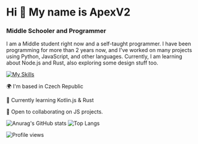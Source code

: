 

# Hi 👋 My name is ApexV2
### Middle Schooler and Programmer
I am a Middle student right now and a self-taught programmer. I have been programming for more than 2 years now, and I've worked on many projects using Python, JavaScript, and other languages. Currently, I am learning about Node.js and Rust, also exploring some design stuff too.

[![My Skills](https://skillicons.dev/icons?i=nodejs,js,html,svelte,css,python,rust)](https://skillicons.dev)

🌍 I'm based in Czech Republic

🚀 Currently learning Kotlin.js & Rust

🤝 Open to collaborating on JS projects.

![Anurag's GitHub stats](https://github-readme-stats.vercel.app/api?username=ApexV2&show_icons=true&theme=dark) 
![Top Langs](https://github-readme-stats.vercel.app/api/top-langs/?username=ApexV2&layout=compact&theme=dark)

![Profile views](https://komarev.com/ghpvc/?username=ApexV2&color=blue)
